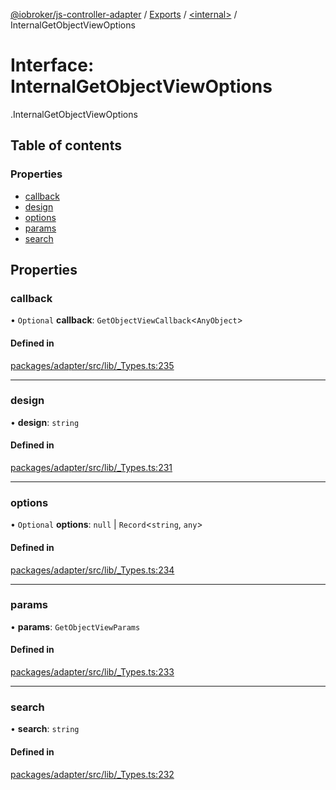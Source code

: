 [@iobroker/js-controller-adapter](../README.md) / [Exports](../modules.md) / [<internal\>](../modules/internal_.md) / InternalGetObjectViewOptions

# Interface: InternalGetObjectViewOptions

[<internal>](../modules/internal_.md).InternalGetObjectViewOptions

## Table of contents

### Properties

- [callback](internal_.InternalGetObjectViewOptions.md#callback)
- [design](internal_.InternalGetObjectViewOptions.md#design)
- [options](internal_.InternalGetObjectViewOptions.md#options)
- [params](internal_.InternalGetObjectViewOptions.md#params)
- [search](internal_.InternalGetObjectViewOptions.md#search)

## Properties

### callback

• `Optional` **callback**: `GetObjectViewCallback`<`AnyObject`\>

#### Defined in

[packages/adapter/src/lib/_Types.ts:235](https://github.com/ioBroker/ioBroker.js-controller/blob/0021bff7/packages/adapter/src/lib/_Types.ts#L235)

___

### design

• **design**: `string`

#### Defined in

[packages/adapter/src/lib/_Types.ts:231](https://github.com/ioBroker/ioBroker.js-controller/blob/0021bff7/packages/adapter/src/lib/_Types.ts#L231)

___

### options

• `Optional` **options**: ``null`` \| `Record`<`string`, `any`\>

#### Defined in

[packages/adapter/src/lib/_Types.ts:234](https://github.com/ioBroker/ioBroker.js-controller/blob/0021bff7/packages/adapter/src/lib/_Types.ts#L234)

___

### params

• **params**: `GetObjectViewParams`

#### Defined in

[packages/adapter/src/lib/_Types.ts:233](https://github.com/ioBroker/ioBroker.js-controller/blob/0021bff7/packages/adapter/src/lib/_Types.ts#L233)

___

### search

• **search**: `string`

#### Defined in

[packages/adapter/src/lib/_Types.ts:232](https://github.com/ioBroker/ioBroker.js-controller/blob/0021bff7/packages/adapter/src/lib/_Types.ts#L232)
